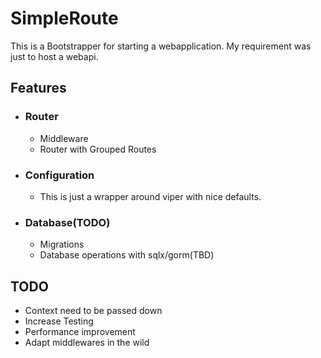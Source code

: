 # SimpleRoute

This is a Bootstrapper for starting a webapplication. My requirement was just to host a webapi.

## Features
- ### Router
    - Middleware
    - Router with Grouped Routes
- ### Configuration
    - This is just a wrapper around viper with nice defaults.
- ### Database(TODO)
    - Migrations
    - Database operations with sqlx/gorm(TBD)

## TODO
- Context need to be passed down
- Increase Testing
- Performance improvement
- Adapt middlewares in the wild